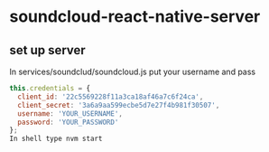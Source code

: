 # soundcloud-react-native-server
## set up server
In services/soundclud/soundcloud.js put your username and pass
```javascript
this.credentials = {
  client_id: '22c5569228f11a3ca18af46a7c6f24ca',
  client_secret: '3a6a9aa599ecbe5d7e27f4b981f30507',
  username: 'YOUR_USERNAME',
  password: 'YOUR_PASSWORD'
};
In shell type nvm start
